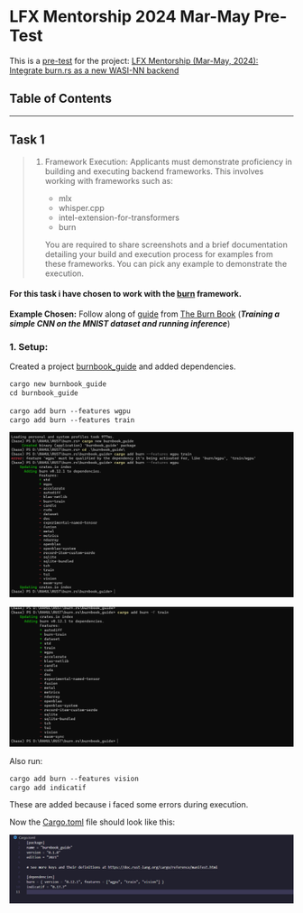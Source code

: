 # LFX Mentorship 2024 Mar-May Pre-Test
This is a [pre-test](https://github.com/WasmEdge/WasmEdge/discussions/3182) for the project: [LFX Mentorship (Mar-May, 2024): Integrate burn.rs as a new WASI-NN backend](https://github.com/WasmEdge/WasmEdge/issues/3172)

## Table of Contents


___

## Task 1
>1. Framework Execution: Applicants must demonstrate proficiency in building and executing backend frameworks. This involves working with frameworks such as:
>
>      - mlx
>      - whisper.cpp
>      - intel-extension-for-transformers
>      - burn
>
>    You are required to share screenshots and a brief documentation detailing your build and execution process for examples from these frameworks. You can pick any example to demonstrate the execution.

#### For this task i have chosen to work with the [burn](https://github.com/tracel-ai/burn) framework.

**Example Chosen:** Follow along of [guide](https://burn.dev/book/basic-workflow/index.html) from [The Burn Book](https://burn.dev/book/overview.html) (___Training a simple CNN on the MNIST dataset and running inference___)

### 1. Setup: 
Created a project [burnbook_guide](./burnbook_guide) and added dependencies.

```
cargo new burnbook_guide
cd burnbook_guide

cargo add burn --features wgpu
cargo add burn --features train
```

![creating new cargo project and adding burn wgpu dependency](./images/1.png)

![adding burn train dependency](./images/2.png)

Also run: 
```
cargo add burn --features vision
cargo add indicatif
```
These are added because i faced some errors during execution.

Now the [Cargo.toml](./burnbook_guide/Cargo.toml) file should look like this: 

![Cargo.toml](./images/4.png)

